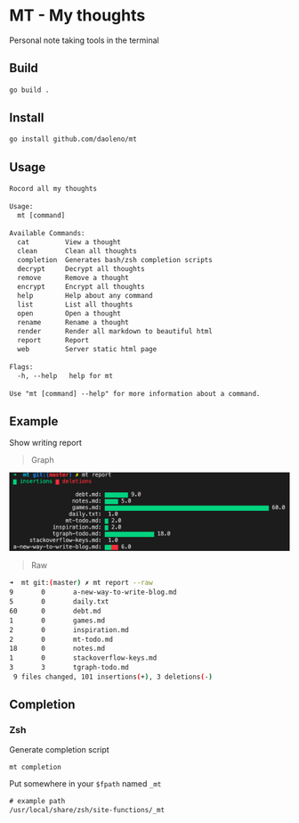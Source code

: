 # MT - My thoughts

Personal note taking tools in the terminal

## Build

```zsh
go build .
```

## Install

```zsh
go install github.com/daoleno/mt
```

## Usage

```
Rocord all my thoughts

Usage:
  mt [command]

Available Commands:
  cat         View a thought
  clean       Clean all thoughts
  completion  Generates bash/zsh completion scripts
  decrypt     Decrypt all thoughts
  remove      Remove a thought
  encrypt     Encrypt all thoughts
  help        Help about any command
  list        List all thoughts
  open        Open a thought
  rename      Rename a thought
  render      Render all markdown to beautiful html
  report      Report
  web         Server static html page

Flags:
  -h, --help   help for mt

Use "mt [command] --help" for more information about a command.
```

## Example

Show writing report

> Graph

![img](imgs/report.png)

> Raw

```sh
➜  mt git:(master) ✗ mt report --raw
9       0       a-new-way-to-write-blog.md
5       0       daily.txt
60      0       debt.md
1       0       games.md
2       0       inspiration.md
2       0       mt-todo.md
18      0       notes.md
1       0       stackoverflow-keys.md
3       3       tgraph-todo.md
 9 files changed, 101 insertions(+), 3 deletions(-)
```

## Completion

### Zsh

Generate completion script

```sh
mt completion
```

Put somewhere in your `$fpath` named `_mt`

```
# example path
/usr/local/share/zsh/site-functions/_mt
```
